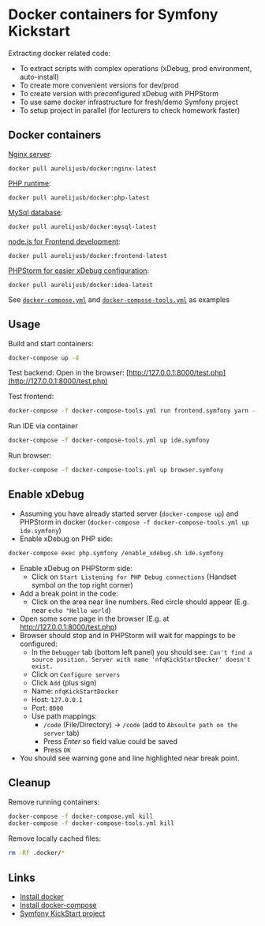 Docker containers for Symfony Kickstart
=======================================

Extracting docker related code:
 * To extract scripts with complex operations (xDebug, prod environment, auto-install)
 * To create more convenient versions for dev/prod
 * To create version with preconfigured xDebug with PHPStorm
 * To use same docker infrastructure for fresh/demo Symfony project
 * To setup project in parallel (for lecturers to check homework faster)

Docker containers
-----------------

[Nginx server](nginx/Dockerfile):
```
docker pull aurelijusb/docker:nginx-latest
```

[PHP runtime](php/Dockerfile):
```
docker pull aurelijusb/docker:php-latest
```

[MySql database](mysql/Dockerfile):
```
docker pull aurelijusb/docker:mysql-latest
```

[node.js for Frontend development](frontend/Dockerfile):
```
docker pull aurelijusb/docker:frontend-latest
```

[PHPStorm for easier xDebug configuration](ide/Dockerfile):
```
docker pull aurelijusb/docker:idea-latest
```

See [`docker-compose.yml`](docker-compose.yml) and [`docker-compose-tools.yml`](docker-compose-tools.yml) as examples

Usage
-----

Build and start containers:
```bash
docker-compose up -d
```

Test backend:
Open in the browser: [http://127.0.0.1:8000/test.php](http://127.0.0.1:8000/test.php)

Test frontend:
```bash
docker-compose -f docker-compose-tools.yml run frontend.symfony yarn --version
```

Run IDE via container
```bash
docker-compose -f docker-compose-tools.yml up ide.symfony
```

Run browser:
```bash
docker-compose -f docker-compose-tools.yml up browser.symfony
```

Enable xDebug
-------------

* Assuming you have already started server (`docker-compose up`) and PHPStorm in docker (`docker-compose -f docker-compose-tools.yml up ide.symfony`)
* Enable xDebug on PHP side:
```bash
docker-compose exec php.symfony /enable_xdebug.sh ide.symfony
```
* Enable xDebug on PHPStorm side:
  * Click on `Start Listening for PHP Debug connections` (Handset symbol on the top right corner)
* Add a break point in the code:
  * Click on the area near line numbers. Red circle should appear (E.g. near `echo "Hello world`)
* Open some some page in the browser (E.g. at http://127.0.0.1:8000/test.php)
* Browser should stop and in PHPStorm will wait for mappings to be configured:
  * In the `Debugger` tab (bottom left panel) you should see:
    `Can't find a source position. Server with name 'nfqKickStartDocker' doesn't exist.`
  * Click on `Configure servers`
  * Click `Add` (plus sign)
  * Name: `nfqKickStartDocker`
  * Host: `127.0.0.1`
  * Port: `8000`
  * Use path mappings:
    * `/code` (File/Directory) -> `/code` (add to `Absoulte path on the server` tab)
    * Press _Enter_ so field value could be saved
    * Press `OK`
* You should see warning gone and line highlighted near break point.

Cleanup
-------

Remove running containers:
```bash
docker-compose -f docker-compose.yml kill
docker-compose -f docker-compose-tools.yml kill
```

Remove locally cached files:
```bash
rm -Rf .docker/*
```

Links
-----
 
 * [Install docker](https://docs.docker.com/install/linux/docker-ce/ubuntu/)
 * [Install docker-compose](https://docs.docker.com/compose/install/)
 * [Symfony KickStart project](https://github.com/nfqakademija/kickstart)
